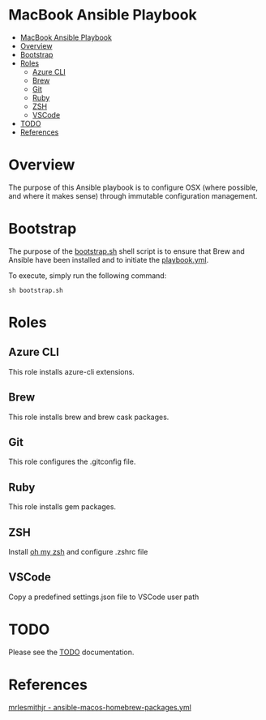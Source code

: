 # MacBook Ansible Playbook

- [MacBook Ansible Playbook](#macbook-ansible-playbook)
- [Overview](#overview)
- [Bootstrap](#bootstrap)
- [Roles](#roles)
  * [Azure CLI](#azure-cli)
  * [Brew](#brew)
  * [Git](#git)
  * [Ruby](#ruby)
  * [ZSH](#zsh)
  * [VSCode](#vscode)
- [TODO](#todo)
- [References](#references)

# Overview

The purpose of this Ansible playbook is to configure OSX (where possible, and where it makes sense) through immutable
configuration management.

# Bootstrap

The purpose of the [bootstrap.sh](./bootstrap.sh) shell script is to ensure that Brew and Ansible have been installed
and to initiate the [playbook.yml](./playbook.yml).

To execute, simply run the following command:

```commandline
sh bootstrap.sh
```

# Roles

## Azure CLI

This role installs azure-cli extensions.

## Brew

This role installs brew and brew cask packages.

## Git

This role configures the .gitconfig file.

## Ruby

This role installs gem packages.

## ZSH

Install [oh my zsh](https://github.com/ohmyzsh/ohmyzsh) and configure .zshrc file

## VSCode

Copy a predefined settings.json file to VSCode user path

# TODO

Please see the [TODO](./docs/TODO.md) documentation.

# References

[mrlesmithjr - ansible-macos-homebrew-packages.yml](https://gist.github.com/mrlesmithjr/f3c15fdd53020a71f55c2032b8be2eda)
